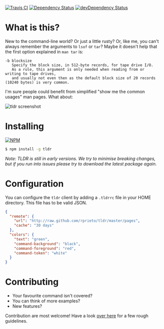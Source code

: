 [![Travis CI](https://api.travis-ci.org/rprieto/tldr.png)](https://travis-ci.org/rprieto/tldr) [![Dependency Status](https://david-dm.org/rprieto/tldr.png?theme=shields.io)](https://david-dm.org/rprieto/tldr) [![devDependency Status](https://david-dm.org/rprieto/tldr/dev-status.png?theme=shields.io)](https://david-dm.org/rprieto/tldr#info=devDependencies)

# What is this?

New to the command-line world? Or just a little rusty?
Or, like me, you can't always remember the arguments to `lsof` or `tar`?
Maybe it doesn't help that the first option explained in `man tar` is:

```
-b blocksize
   Specify the block size, in 512-byte records, for tape drive I/O.
   As a rule, this argument is only needed when reading from or writing to tape drives,
   and usually not even then as the default block size of 20 records (10240 bytes) is very common.
```

I'm sure people could benefit from simplified "show me the common usages" man pages.
What about:

![tldr screenshot](http://raw.github.com/rprieto/tldr/master/screenshot.png)


# Installing

[![NPM](https://nodei.co/npm/tldr.png)](https://www.npmjs.org/package/tldr)

```bash
$ npm install -g tldr
```

*Note: TLDR is still in early versions. We try to minimise breaking changes, but if you run into issues please try to download the latest package again.*

# Configuration

You can configure the `tldr` client by adding a `.tldrrc` file in your HOME directory. This file has to be valid JSON.

```json
{
  "remote": {
    "url": "http://raw.github.com/rprieto/tldr/master/pages",
    "cache": "30 days"
  },
  "colors": {
    "text": "green",
    "command-background": "black",
    "command-foreground": "red",
    "command-token": "white"
  }
}
```

# Contributing

- Your favourite command isn't covered?
- You can think of more examples?
- New features?

Contribution are most welcome! Have a look [over here](https://github.com/rprieto/tldr/blob/master/CONTRIBUTING.md) for a few rough guidelines.


